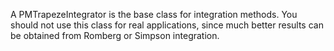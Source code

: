 A PMTrapezeIntegrator is the base class for integration methods. You should not use this class for real applications, since much better results can be obtained from Romberg or Simpson integration.

